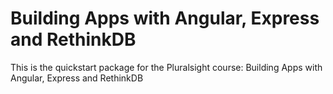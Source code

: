 # Building Apps with Angular, Express and RethinkDB

This is the quickstart package for the Pluralsight course: Building Apps with Angular, Express and RethinkDB